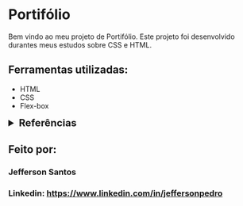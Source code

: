 # Portifólio

Bem vindo ao meu projeto de Portifólio. Este projeto foi desenvolvido durantes meus estudos sobre CSS e HTML.

## Ferramentas utilizadas:

- HTML
- CSS
- Flex-box

<details>
  <summary style="font-size: 1.25rem; font-weight: bold">Referências</summary>

- [CSS: seletores avançados que facilitam o desenvolvimento](https://www.alura.com.br/artigos/css-seletores-avancados-aplicacoes-web)
- [Começando a organizar seu CSS](https://www.alura.com.br/artigos/comecando-a-organizar-seu-css)
- [Criando componentes CSS com o padrão BEM](https://www.alura.com.br/artigos/criando-componentes-css-com-padrao-bem)
- [Entendendo como funciona o Box Model e o Box Sizing](https://www.alura.com.br/artigos/entendendo-como-funciona-box-model-e-o-box-sizing)
- [CSS: o que é, como usar no HTML e um Guia para iniciar](https://www.alura.com.br/artigos/css)
- [Reset CSS: O que é, Exemplos, Como Criar e Utilizar](https://www.alura.com.br/artigos/o-que-e-reset-css)
- [Organizando o CSS no seu projeto](https://www.alura.com.br/artigos/organizando-o-css-no-seu-projeto)
- [Guia de Unidades no CSS](https://www.alura.com.br/artigos/guia-de-unidades-no-css)
- [Dúvida sobre viewport em HTML e CSS: Classes, posicionamento e Flexbox](https://cursos.alura.com.br/forum/topico-duvida-viewport-271522)
- [Entendendo como funciona o Box Model e o Box Sizing](https://www.alura.com.br/artigos/entendendo-como-funciona-box-model-e-o-box-sizing)
- [Função do box-sizing: border-box em HTML e CSS](https://cursos.alura.com.br/forum/topico-qual-a-funcao-do-box-sizing-border-box-34779)
- [Flexbox CSS: guia completo, elementos e exemplos](https://www.alura.com.br/artigos/css-guia-do-flexbox)
- [CSS: Flexbox e layouts responsivos](https://www.alura.com.br/conteudo/css-flexbox-layouts-responsivos)
- [Espaçamentos e dimensões](https://www.alura.com.br/apostila-html-css-javascript/05CA-trabalhando-com-tamanhos-e-espacamento)
- [Unidades relativas com EM e REM](https://cursos.alura.com.br/forum/topico-duvida-importacao-da-fonte-281161)
- [Importação da fonte em HTML e CSS: responsividade com mobile-first](https://cursos.alura.com.br/forum/topico-duvida-importacao-da-fonte-281161)
- [Google Fonts - Link ou import?](https://cursos.alura.com.br/forum/topico-google-fonts-link-ou-import-130517)
- [Tailwind: Adicionando fontes customizadas](https://www.wikihow.com/Use-Google-Fonts-in-CSS)
- [Como Importar Google Fonts em Arquivo CSS](https://www.wikihow.com/Use-Google-Fonts-in-CSS)
- [Como Usar Google Fonts em CSS: Importando Google Fonts para CSS](https://www.wikihow.com/Use-Google-Fonts-in-CSS)
- [Tailwind CSS: estilizando a sua página com classes utilitárias](https://www.alura.com.br/conteudo/tailwind-css-estilizando-pagina-classes-utilitarias)
- [Conhecendo padrões de CSS](https://www.alura.com.br/apostila-html-css-javascript/10CA-treinando-display-e-nomenclatura-de-classes)
- [Como fazer o link das redes sociais parecer um botão?](https://cursos.alura.com.br/forum/topico-como-vamos-fazer-o-link-das-redes-sociais-parecer-um-botao-317242)
- [Botão dos links - HTML e CSS: Classes, posicionamento e Flexbox ](https://cursos.alura.com.br/forum/topico-botao-dos-links-309258)
- [Dúvida sobre estilização de botões no curso HTML e CSS: Classes, posicionamento e Flexbox](https://cursos.alura.com.br/forum/topico-duvida-duvida-301971)
- [Como remover linhas dos links dos botões](https://cursos.alura.com.br/forum/topico-linhas-dos-links-dos-botoes-continuam-aparecendo-282291)
- [Erro no estilizando botões - HTML e CSS: Classes, posicionamento e Flexbox](https://cursos.alura.com.br/forum/topico-bug-erro-no-estilizando-botoes-299755)
- [SASS e CSS: estilizando um site](https://www.alura.com.br/conteudo/sass-css-estilizando-site)

### Responsividade

- [Guia de Unidades no CSS - Alura](https://www.alura.com.br/artigos/guia-de-unidades-no-css)
- [Entendendo unidades CSS e quando utilizá-las - DEV Community](https://dev.to/lixeletto/entendendo-unidades-css-e-quando-utiliza-las-3ecc)
- [Unidades de medida no CSS: escolhendo a melhor opção para cada caso - DEV Community](https://dev.to/loresgarcia/unidades-de-medida-no-css-escolhendo-a-melhor-opcao-para-cada-caso-3jh9)
- [PT-BR Unidades Relativas: rem e em - DEV Community](https://dev.to/mbthales/pt-br-unidades-relativas-rem-e-em-4d8j)
- [Técnica para você mudar de pixels(px) para rem!](https://dev.to/gabrlcj/tecnica-para-voce-mudar-de-pixels-px-para-rem-2626)
- [Importância das unidades relativas "Em" e "Rem"](https://cursos.alura.com.br/forum/topico-importancia-das-unidades-relativas-em-e-rem-257614)
- [Guia de Flexbox no CSS](https://www.origamid.com/projetos/flexbox-guia-completo/)
- [A Web Mobile: Design Responsivo e além para uma Web adaptada ao mundo mobile](https://www.casadocodigo.com.br/products/livro-web-mobile?_pos=1&_sid=295b6578a&_ss=r)
- [Podcast sobre CSS e Design Responsivo](https://www.alura.com.br/podcast/tendencias-no-front-end-2022-hipsters-ponto-tech-286-a1368)
- [Flexbox CSS: guia completo, elementos e exemplos](https://www.alura.com.br/artigos/css-guia-do-flexbox)
- [Flexbox - Aprendendo desenvolvimento web](https://developer.mozilla.org/pt-BR/docs/Learn/CSS/CSS_layout/Flexbox)
- [Guia completo de Flexbox - display: flex](https://triangulo.dev/posts/guia-completo-flexbox/)
- [Tutorial de media queries do CSS – resoluções padrão, breakpoints em CSS e tamanhos de telefone](https://www.freecodecamp.org/portuguese/news/tutorial-de-media-queries-do-css-resolucoes-padrao-breakpoints-do-css-e-tamanhos-de-telefone/)
- [Como colocar seu projeto no ar com o Github Pages?](https://www.alura.com.br/artigos/como-colocar-projeto-no-ar-com-github-pages)

</details>

## Feito por:

### Jefferson Santos

### Linkedin: https://www.linkedin.com/in/jeffersonpedro

